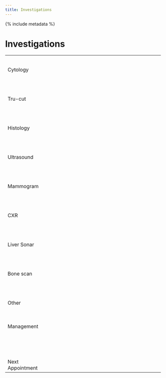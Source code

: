 ```yaml
---
title: Investigations
---
```


{% include metadata %}

# Investigations

<table style="width:100%;" class="wide save-5">
  <tbody>
    <tr>
      <td style="width:25%;">Cytology</td>
      <td style="width:75%;"><p>&nbsp;</p>
      <p>&nbsp;</p></td>
    </tr>
    <tr>
      <td>Tru-cut</td>
      <td><p>&nbsp;</p>
      <p>&nbsp;</p></td>
    </tr>
    <tr>
      <td>Histology</td>
      <td><p>&nbsp;</p>
      <p>&nbsp;</p></td>
    </tr>
    <tr>
      <td>Ultrasound</td>
      <td><p>&nbsp;</p>
      <p>&nbsp;</p></td>
    </tr>
    <tr>
      <td>Mammogram</td>
      <td><p>&nbsp;</p>
      <p>&nbsp;</p></td>
    </tr>
    <tr>
      <td>CXR</td>
      <td><p>&nbsp;</p>
      <p>&nbsp;</p></td>
    </tr>
    <tr>
      <td>Liver Sonar</td>
      <td><p>&nbsp;</p>
      <p>&nbsp;</p></td>
    </tr>
    <tr>
      <td>Bone scan</td>
      <td><p>&nbsp;</p>
      <p>&nbsp;</p></td>
    </tr>
    <tr>
      <td>Other</td>
      <td><p>&nbsp;</p>
      <p>&nbsp;</p></td>
    </tr>
    <tr>
      <td><p>Management</p>
      <p>&nbsp;</p>
      <p>&nbsp;</p></td>
      <td>&nbsp;</td>
    </tr>
    <tr>
      <td>Next Appointment</td>
      <td>&nbsp;</td>
    </tr>
  </tbody>
</table>